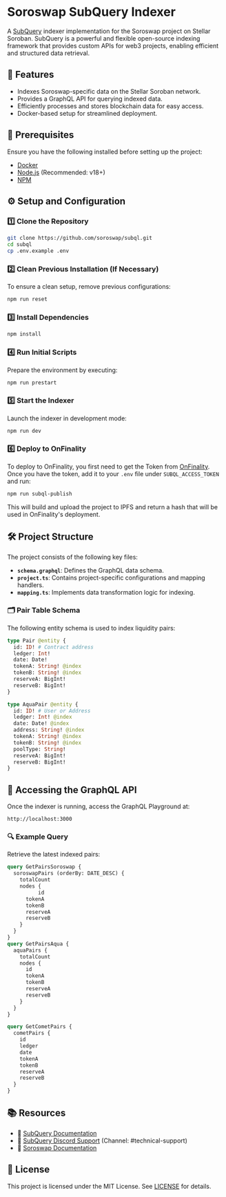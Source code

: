# Soroswap SubQuery Indexer

A [SubQuery](https://subquery.network) indexer implementation for the Soroswap project on Stellar Soroban. SubQuery is a powerful and flexible open-source indexing framework that provides custom APIs for web3 projects, enabling efficient and structured data retrieval.

## 🚀 Features

- Indexes Soroswap-specific data on the Stellar Soroban network.
- Provides a GraphQL API for querying indexed data.
- Efficiently processes and stores blockchain data for easy access.
- Docker-based setup for streamlined deployment.

## 📌 Prerequisites

Ensure you have the following installed before setting up the project:

- [Docker](https://www.docker.com/)
- [Node.js](https://nodejs.org/) (Recommended: v18+)
- [NPM](https://www.npmjs.com/)

## ⚙️ Setup and Configuration

### 1️⃣ Clone the Repository

```bash
git clone https://github.com/soroswap/subql.git
cd subql
cp .env.example .env
```

### 2️⃣ Clean Previous Installation (If Necessary)

To ensure a clean setup, remove previous configurations:

```bash
npm run reset
```

### 3️⃣ Install Dependencies

```bash
npm install
```

### 4️⃣ Run Initial Scripts

Prepare the environment by executing:

```bash
npm run prestart
```

### 5️⃣ Start the Indexer

Launch the indexer in development mode:

```bash
npm run dev
```

### 6️⃣ Deploy to OnFinality

To deploy to OnFinality, you first need to get the Token from [OnFinality](https://indexing.onfinality.io/). Once you have the token, add it to your `.env` file under `SUBQL_ACCESS_TOKEN` and run:

```bash
npm run subql-publish
```

This will build and upload the project to IPFS and return a hash that will be used in OnFinality's deployment.

## 🛠 Project Structure

The project consists of the following key files:

- **`schema.graphql`**: Defines the GraphQL data schema.
- **`project.ts`**: Contains project-specific configurations and mapping handlers.
- **`mapping.ts`**: Implements data transformation logic for indexing.

### 🗂 Pair Table Schema

The following entity schema is used to index liquidity pairs:

```graphql
type Pair @entity {
  id: ID! # Contract address
  ledger: Int!
  date: Date!
  tokenA: String! @index
  tokenB: String! @index
  reserveA: BigInt!
  reserveB: BigInt!
}

type AquaPair @entity {
  id: ID! # User or Address
  ledger: Int! @index
  date: Date! @index
  address: String! @index
  tokenA: String! @index
  tokenB: String! @index
  poolType: String!
  reserveA: BigInt!
  reserveB: BigInt!
}
```

## 📡 Accessing the GraphQL API

Once the indexer is running, access the GraphQL Playground at:

```
http://localhost:3000
```

### 🔍 Example Query

Retrieve the latest indexed pairs:

```graphql
query GetPairsSoroswap {
  soroswapPairs (orderBy: DATE_DESC) {
    totalCount
    nodes {
		  id
      tokenA
      tokenB
      reserveA
      reserveB
    }
  }
}
query GetPairsAqua {
  aquaPairs {
    totalCount
    nodes {
      id
      tokenA
      tokenB
      reserveA
      reserveB
    }
  }
}

query GetCometPairs {
  cometPairs {
    id
    ledger
    date
    tokenA
    tokenB
    reserveA
    reserveB
  }
}
```

## 📚 Resources

- 📖 [SubQuery Documentation](https://academy.subquery.network)
- 💬 [SubQuery Discord Support](https://discord.com/invite/subquery) (Channel: #technical-support)
- 🔗 [Soroswap Documentation](https://docs.soroswap.finance)

## 📄 License

This project is licensed under the MIT License. See [LICENSE](LICENSE) for details.
